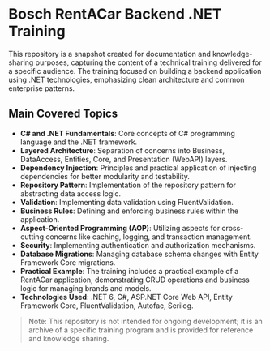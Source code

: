 # Bosch RentACar Backend .NET Training

This repository is a snapshot created for documentation and knowledge-sharing purposes, capturing the content of a technical training delivered for a specific audience. The training focused on building a backend application using .NET technologies, emphasizing clean architecture and common enterprise patterns.

## Main Covered Topics

- **C# and .NET Fundamentals**: Core concepts of C# programming language and the .NET framework.
- **Layered Architecture**: Separation of concerns into Business, DataAccess, Entities, Core, and Presentation (WebAPI) layers.
- **Dependency Injection**: Principles and practical application of injecting dependencies for better modularity and testability.
- **Repository Pattern**: Implementation of the repository pattern for abstracting data access logic.
- **Validation**: Implementing data validation using FluentValidation.
- **Business Rules**: Defining and enforcing business rules within the application.
- **Aspect-Oriented Programming (AOP)**: Utilizing aspects for cross-cutting concerns like caching, logging, and transaction management.
- **Security**: Implementing authentication and authorization mechanisms.
- **Database Migrations**: Managing database schema changes with Entity Framework Core migrations.
- **Practical Example**: The training includes a practical example of a RentACar application, demonstrating CRUD operations and business logic for managing brands and models.
- **Technologies Used**: .NET 6, C#, ASP.NET Core Web API, Entity Framework Core, FluentValidation, Autofac, Serilog.

> Note: This repository is not intended for ongoing development; it is an archive of a specific training program and is provided for reference and knowledge sharing.

